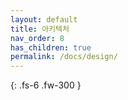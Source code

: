```yaml
---
layout: default
title: 아키텍처
nav_order: 8
has_children: true
permalink: /docs/design/
---
```


{: .fs-6 .fw-300 }
